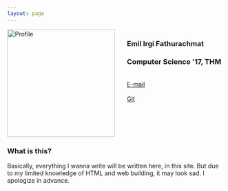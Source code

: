 ```yaml
---
layout: page
---
```

<img src="{{ site.baseurl }}/images/profile.jpg" alt="Profile" style="height: 250px; float: left; margin-right: 2em;"/>

<div style="float: left">

<h3>Emil Irgi Fathurachmat</h3>
<h3>Computer Science '17, THM</h3>
<br>
<a href="mailto:emil.irgi.fathurachmat@mni.thm.de">E-mail</a>
<br><br>
<a href="https://git.thm.de/eift94">Git</a>
</div>

<div style="clear: both"></div>

### What is this?


Basically, everything I wanna write will be written here, in this site. But due to my limited knowledge of HTML and web building, it may look sad. I apologize in advance.
